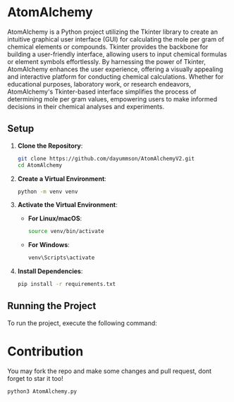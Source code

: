 # AtomAlchemy
AtomAlchemy is a Python project utilizing the Tkinter library to create an intuitive graphical user interface (GUI) for calculating the mole per gram of chemical elements or compounds. Tkinter provides the backbone for building a user-friendly interface, allowing users to input chemical formulas or element symbols effortlessly. By harnessing the power of Tkinter, AtomAlchemy enhances the user experience, offering a visually appealing and interactive platform for conducting chemical calculations. Whether for educational purposes, laboratory work, or research endeavors, AtomAlchemy's Tkinter-based interface simplifies the process of determining mole per gram values, empowering users to make informed decisions in their chemical analyses and experiments.


## Setup

1. **Clone the Repository**:
    ```bash
    git clone https://github.com/dayummson/AtomAlchemyV2.git
    cd AtomAlchemy
    ```

2. **Create a Virtual Environment**:
    ```bash
    python -m venv venv
    ```

3. **Activate the Virtual Environment**:
    - **For Linux/macOS**:
        ```bash
        source venv/bin/activate
        ```
    - **For Windows**:
        ```bash
        venv\Scripts\activate
        ```

4. **Install Dependencies**:
    ```bash
    pip install -r requirements.txt
    ```

## Running the Project

To run the project, execute the following command:

# Contribution
 You may fork the repo and make some changes and pull request, dont forget to star it too!



```bash
python3 AtomAlchemy.py

```
